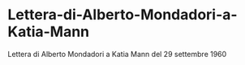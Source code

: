 # Lettera-di-Alberto-Mondadori-a-Katia-Mann
Lettera di Alberto Mondadori a Katia Mann del 29 settembre 1960
